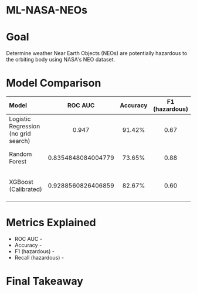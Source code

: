 # ML-NASA-NEOs
# Goal
Determine weather Near Earth Objects (NEOs) are potentially hazardous to the orbiting body using NASA's NEO dataset.

# Model Comparison

| Model             | ROC AUC | Accuracy | F1 (hazardous) | Recall (hazardous) | Notes                          |
|:------------------|:-------:|:--------:|:--------------:|:------------------:|-------------------------------|
| Logistic Regression (no grid search) | 0.947   | 91.42%      | 0.67            | 0.67               | Simple, interpretable baseline |
| Random Forest      | 0.8354848084004779 | 73.65%     | 0.88           | 0.46               | Handles nonlinearity better    |
| XGBoost (Calibrated)| 0.9288560826406859|   82.67%   | 0.60       | 0.68          | Tuned scale_pos_weight + calibration + threshold tuning |


# Metrics Explained
 * ROC AUC -
 * Accuracy -
 * F1 (hazardous) -
 * Recall (hazardous) -
  

# Final Takeaway
